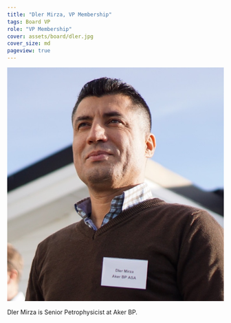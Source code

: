 ```yaml
---
title: "Dler Mirza, VP Membership"
tags: Board VP
role: "VP Membership"
cover: assets/board/dler.jpg
cover_size: md
pageview: true
---
```

<img class="image image--md circle shadow center" src="/assets/board/dler.jpg"/>


Dler Mirza is Senior Petrophysicist at Aker BP.